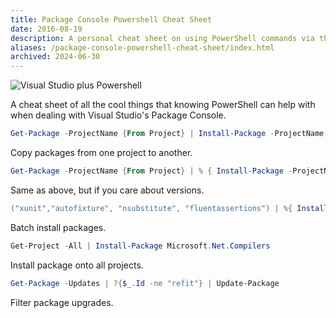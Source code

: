 ```yaml
---
title: Package Console Powershell Cheat Sheet
date: 2016-08-19
description: A personal cheat sheet on using PowerShell commands via the Package Console.
aliases: /package-console-powershell-cheat-sheet/index.html
archived: 2024-06-30
---
```


![Visual Studio plus Powershell](/posts/archive/content/images/2017/vs-plus-ps.png)

A cheat sheet of all the cool things that knowing PowerShell can help with when dealing with Visual Studio's Package Console.

```ps1
Get-Package -ProjectName {From Project} | Install-Package -ProjectName {Target Project} -IgnoreDependencies
```

Copy packages from one project to another.


```ps1
Get-Package -ProjectName {From Project} | % { Install-Package -ProjectName {Target Project} -IgnoreDependencies -Version $_.Version.ToString() $_.Id }
```

Same as above, but if you care about versions.


```ps1
("xunit","autofixture", "nsubstitute", "fluentassertions") | %{ Install-Package $_ -DependencyVersion Highest }
```

Batch install packages.

```ps1
Get-Project -All | Install-Package Microsoft.Net.Compilers
```

Install package onto all projects.

```ps1
Get-Package -Updates | ?{$_.Id -ne "refit"} | Update-Package
```

Filter package upgrades.

